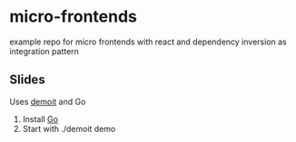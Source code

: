 # micro-frontends
example repo for micro frontends with react and dependency inversion as integration pattern

## Slides
Uses [demoit](https://github.com/dgageot/demoit "demoit") and Go

1. Install [Go](https://golang.org/ "Go")
2. Start with ./demoit demo
